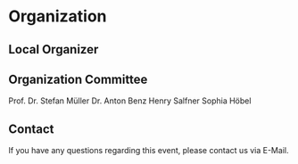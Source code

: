 # Organization

## Local Organizer

## Organization Committee
Prof. Dr. Stefan Müller
Dr. Anton Benz
Henry Salfner
Sophia Höbel 

## Contact 
If you have any questions regarding this event, please contact us via E-Mail.
